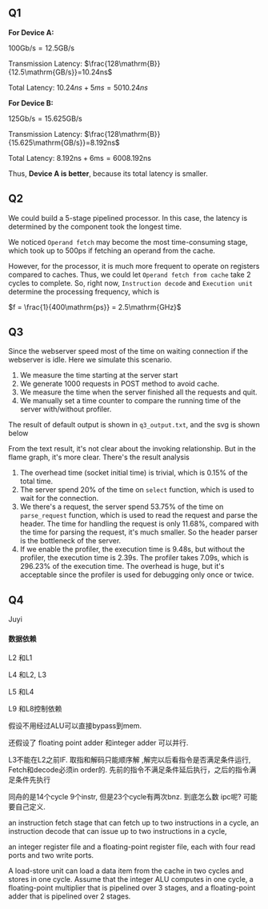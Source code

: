 



## Q1

**For Device A:**

$100\mathrm{Gb/s} = 12.5\mathrm{GB/s}$

Transmission Latency: $\frac{128\mathrm{B}}{12.5\mathrm{GB/s}}=10.24ns$

Total Latency: $10.24ns+5ms=5010.24ns$

**For Device B:**

$125\mathrm{Gb/s} = 15.625\mathrm{GB/s}$

Transmission Latency: $\frac{128\mathrm{B}}{15.625\mathrm{GB/s}}=8.192ns$

Total Latency: $8.192\mathrm{ns}+6\mathrm{ms}=6008.192\mathrm{ns}$

Thus, **Device A is better**, because its total latency is smaller.

## Q2

We could build a 5-stage pipelined processor. In this case, the latency is determined by the component took the longest time.

We noticed `Operand fetch` may become the most time-consuming stage, which took up to 500ps if fetching an operand from the cache.

However, for the processor, it is much more frequent to operate on registers compared to caches. Thus, we could let `Operand fetch from cache` take 2 cycles to complete. So, right now, `Instruction decode` and `Execution unit` determine the processing frequency, which is

$f = \frac{1}{400\mathrm{ps}} = 2.5\mathrm{GHz}$

## Q3

Since the webserver speed most of the time on waiting connection if the webserver is idle. Here we simulate this scenario.

1. We measure the time starting at the server start
2. We generate 1000 requests in POST method to avoid cache.
3. We measure the time when the server finished all the requests and quit.
4. We manually set a time counter to compare the running time of the server with/without profiler.

The result of default output is shown in `q3_output.txt`, and the svg is shown below

From the text result, it's not clear about the invoking relationship. But in the flame graph, it's more clear. There's the result analysis

1. The overhead time (socket initial time) is trivial, which is 0.15% of the total time.
2. The server spend 20% of the time on `select` function, which is used to wait for the connection.
3. We there's a request, the server spend 53.75% of the time on `parse_request` function, which is used to read the request and parse the header. The time for handling the request is only 11.68%, compared with the time for parsing the request, it's much smaller. So the header parser is the bottleneck of the server.
4. If we enable the profiler, the execution time is 9.48s, but without the profiler, the execution time is 2.39s. The profiler takes 7.09s, which is 296.23% of the execution time. The overhead is huge, but it's acceptable since the profiler is used for debugging only once or twice.


## Q4

Juyi 

####  数据依赖

L2 和L1 

L4 和L2, L3 

L5 和L4 

L9 和L8控制依赖

假设不用经过ALU可以直接bypass到mem.

还假设了 floating point adder 和integer adder 可以并行. 

L3不能在L2之前IF. 取指和解码只能顺序解 ,解完以后看指令是否满足条件运行, Fetch和decode必须in order的. 先前的指令不满足条件延后执行，之后的指令满足条件先执行

同舟的是14个cycle  9个instr,  但是23个cycle有两次bnz. 到底怎么数 ipc呢? 可能要自己定义. 



an instruction fetch stage that can fetch up to two instructions in a cycle, an instruction decode that can issue up to two instructions in a cycle, 

an integer register file and a floating-point register file, each with four read ports and two write ports. 

A load-store unit can load a data item from the cache in two cycles and stores in one cycle. Assume that the integer ALU computes in one cycle, a floating-point multiplier that is pipelined over 3 stages, and a floating-point adder that is pipelined over 2 stages.
